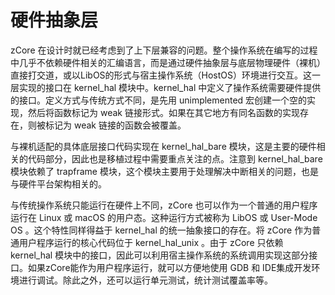 # 硬件抽象层

zCore 在设计时就已经考虑到了上下层兼容的问题。整个操作系统在编写的过程中几乎不依赖硬件相关的汇编语言，而是通过硬件抽象层与底层物理硬件（裸机）直接打交道，或以LibOS的形式与宿主操作系统（HostOS）环境进行交互。这一层实现的接口在 kernel_hal 模块中。kernel_hal 中定义了操作系统需要硬件提供的接口。定义方式与传统方式不同，是先用 unimplemented 宏创建一个空的实现，然后将函数标记为 weak 链接形式。如果在其它地方有同名函数的实现存在，则被标记为 weak 链接的函数会被覆盖。

与裸机适配的具体底层接口代码实现在 kernel_hal_bare 模块，这是主要的硬件相关的代码部分，因此也是移植过程中需要重点关注的点。注意到 kernel_hal_bare 模块依赖了 trapframe 模块，这个模块主要用于处理解决中断相关的问题，也是与硬件平台架构相关的。

与传统操作系统只能运行在硬件上不同，zCore 也可以作为一个普通的用户程序运行在 Linux 或 macOS 的用户态。这种运行方式被称为 LibOS 或 User-Mode OS 。这个特性同样得益于 kernel_hal 的统一抽象接口的存在。将 zCore 作为普通用户程序运行的核心代码位于 kernel_hal_unix 。由于 zCore 只依赖 kernel_hal 模块中的接口，因此可以利用宿主操作系统的系统调用实现这部分接口。如果zCore能作为用户程序运行，就可以方便地使用 GDB 和 IDE集成开发环境进行调试。除此之外，还可以运行单元测试，统计测试覆盖率等。

